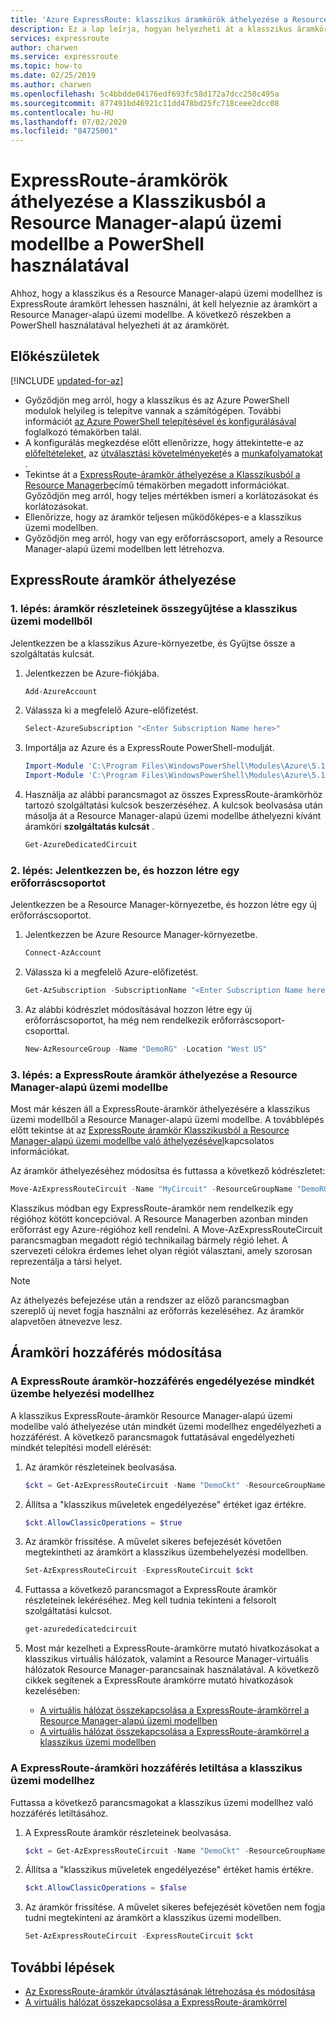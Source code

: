 ```yaml
---
title: 'Azure ExpressRoute: klasszikus áramkörök áthelyezése a Resource Managerbe'
description: Ez a lap leírja, hogyan helyezheti át a klasszikus áramkört a Resource Manager-alapú üzemi modellbe a PowerShell használatával.
services: expressroute
author: charwen
ms.service: expressroute
ms.topic: how-to
ms.date: 02/25/2019
ms.author: charwen
ms.openlocfilehash: 5c4bbdde04176edf693fc58d172a7dcc250c495a
ms.sourcegitcommit: 877491bd46921c11dd478bd25fc718ceee2dcc08
ms.contentlocale: hu-HU
ms.lasthandoff: 07/02/2020
ms.locfileid: "84725001"
---
```

# <a name="move-expressroute-circuits-from-classic-to-resource-manager-deployment-model-using-powershell"></a>ExpressRoute-áramkörök áthelyezése a Klasszikusból a Resource Manager-alapú üzemi modellbe a PowerShell használatával

Ahhoz, hogy a klasszikus és a Resource Manager-alapú üzemi modellhez is ExpressRoute áramkört lehessen használni, át kell helyeznie az áramkört a Resource Manager-alapú üzemi modellbe. A következő részekben a PowerShell használatával helyezheti át az áramkörét.

## <a name="before-you-begin"></a>Előkészületek

[!INCLUDE [updated-for-az](../../includes/hybrid-az-ps.md)]

* Győződjön meg arról, hogy a klasszikus és az Azure PowerShell modulok helyileg is telepítve vannak a számítógépen. További információt [az Azure PowerShell telepítésével és konfigurálásával](/powershell/azure/overview) foglalkozó témakörben talál.
* A konfigurálás megkezdése előtt ellenőrizze, hogy áttekintette-e az [előfeltételeket](expressroute-prerequisites.md), az [útválasztási követelményeket](expressroute-routing.md)és a [munkafolyamatokat](expressroute-workflows.md) .
* Tekintse át a [ExpressRoute-áramkör áthelyezése a Klasszikusból a Resource Managerbe](expressroute-move.md)című témakörben megadott információkat. Győződjön meg arról, hogy teljes mértékben ismeri a korlátozásokat és korlátozásokat.
* Ellenőrizze, hogy az áramkör teljesen működőképes-e a klasszikus üzemi modellben.
* Győződjön meg arról, hogy van egy erőforráscsoport, amely a Resource Manager-alapú üzemi modellben lett létrehozva.

## <a name="move-an-expressroute-circuit"></a>ExpressRoute áramkör áthelyezése

### <a name="step-1-gather-circuit-details-from-the-classic-deployment-model"></a>1. lépés: áramkör részleteinek összegyűjtése a klasszikus üzemi modellből

Jelentkezzen be a klasszikus Azure-környezetbe, és Gyűjtse össze a szolgáltatás kulcsát.

1. Jelentkezzen be Azure-fiókjába.

   ```powershell
   Add-AzureAccount
   ```

2. Válassza ki a megfelelő Azure-előfizetést.

   ```powershell
   Select-AzureSubscription "<Enter Subscription Name here>"
   ```

3. Importálja az Azure és a ExpressRoute PowerShell-modulját.

   ```powershell
   Import-Module 'C:\Program Files\WindowsPowerShell\Modules\Azure\5.1.1\Azure\Azure.psd1'
   Import-Module 'C:\Program Files\WindowsPowerShell\Modules\Azure\5.1.1\ExpressRoute\ExpressRoute.psd1'
   ```

4. Használja az alábbi parancsmagot az összes ExpressRoute-áramkörhöz tartozó szolgáltatási kulcsok beszerzéséhez. A kulcsok beolvasása után másolja át a Resource Manager-alapú üzemi modellbe áthelyezni kívánt áramköri **szolgáltatás kulcsát** .

   ```powershell
   Get-AzureDedicatedCircuit
   ```

### <a name="step-2-sign-in-and-create-a-resource-group"></a>2. lépés: Jelentkezzen be, és hozzon létre egy erőforráscsoportot

Jelentkezzen be a Resource Manager-környezetbe, és hozzon létre egy új erőforráscsoportot.

1. Jelentkezzen be Azure Resource Manager-környezetbe.

   ```powershell
   Connect-AzAccount
   ```

2. Válassza ki a megfelelő Azure-előfizetést.

   ```powershell
   Get-AzSubscription -SubscriptionName "<Enter Subscription Name here>" | Select-AzSubscription
   ```

3. Az alábbi kódrészlet módosításával hozzon létre egy új erőforráscsoportot, ha még nem rendelkezik erőforráscsoport-csoporttal.

   ```powershell
   New-AzResourceGroup -Name "DemoRG" -Location "West US"
   ```

### <a name="step-3-move-the-expressroute-circuit-to-the-resource-manager-deployment-model"></a>3. lépés: a ExpressRoute áramkör áthelyezése a Resource Manager-alapú üzemi modellbe

Most már készen áll a ExpressRoute-áramkör áthelyezésére a klasszikus üzemi modellből a Resource Manager-alapú üzemi modellbe. A továbblépés előtt tekintse át az [ExpressRoute áramkör Klasszikusból a Resource Manager-alapú üzemi modellbe való áthelyezésével](expressroute-move.md)kapcsolatos információkat.

Az áramkör áthelyezéséhez módosítsa és futtassa a következő kódrészletet:

```powershell
Move-AzExpressRouteCircuit -Name "MyCircuit" -ResourceGroupName "DemoRG" -Location "West US" -ServiceKey "<Service-key>"
```

Klasszikus módban egy ExpressRoute-áramkör nem rendelkezik egy régióhoz kötött koncepcióval. A Resource Managerben azonban minden erőforrást egy Azure-régióhoz kell rendelni. A Move-AzExpressRouteCircuit parancsmagban megadott régió technikailag bármely régió lehet. A szervezeti célokra érdemes lehet olyan régiót választani, amely szorosan reprezentálja a társi helyet.

> [!NOTE]
> Az áthelyezés befejezése után a rendszer az előző parancsmagban szereplő új nevet fogja használni az erőforrás kezeléséhez. Az áramkör alapvetően átnevezve lesz.
> 

## <a name="modify-circuit-access"></a>Áramköri hozzáférés módosítása

### <a name="to-enable-expressroute-circuit-access-for-both-deployment-models"></a>A ExpressRoute áramkör-hozzáférés engedélyezése mindkét üzembe helyezési modellhez

A klasszikus ExpressRoute-áramkör Resource Manager-alapú üzemi modellbe való áthelyezése után mindkét üzemi modellhez engedélyezheti a hozzáférést. A következő parancsmagok futtatásával engedélyezheti mindkét telepítési modell elérését:

1. Az áramkör részleteinek beolvasása.

   ```powershell
   $ckt = Get-AzExpressRouteCircuit -Name "DemoCkt" -ResourceGroupName "DemoRG"
   ```

2. Állítsa a "klasszikus műveletek engedélyezése" értéket igaz értékre.

   ```powershell
   $ckt.AllowClassicOperations = $true
   ```

3. Az áramkör frissítése. A művelet sikeres befejezését követően megtekintheti az áramkört a klasszikus üzembehelyezési modellben.

   ```powershell
   Set-AzExpressRouteCircuit -ExpressRouteCircuit $ckt
   ```

4. Futtassa a következő parancsmagot a ExpressRoute áramkör részleteinek lekéréséhez. Meg kell tudnia tekinteni a felsorolt szolgáltatási kulcsot.

   ```powershell
   get-azurededicatedcircuit
   ```

5. Most már kezelheti a ExpressRoute-áramkörre mutató hivatkozásokat a klasszikus virtuális hálózatok, valamint a Resource Manager-virtuális hálózatok Resource Manager-parancsainak használatával. A következő cikkek segítenek a ExpressRoute áramkörre mutató hivatkozások kezelésében:

    * [A virtuális hálózat összekapcsolása a ExpressRoute-áramkörrel a Resource Manager-alapú üzemi modellben](expressroute-howto-linkvnet-arm.md)
    * [A virtuális hálózat összekapcsolása a ExpressRoute-áramkörrel a klasszikus üzemi modellben](expressroute-howto-linkvnet-classic.md)

### <a name="to-disable-expressroute-circuit-access-to-the-classic-deployment-model"></a>A ExpressRoute-áramköri hozzáférés letiltása a klasszikus üzemi modellhez

Futtassa a következő parancsmagokat a klasszikus üzemi modellhez való hozzáférés letiltásához.

1. A ExpressRoute áramkör részleteinek beolvasása.

   ```powershell
   $ckt = Get-AzExpressRouteCircuit -Name "DemoCkt" -ResourceGroupName "DemoRG"
   ```

2. Állítsa a "klasszikus műveletek engedélyezése" értéket hamis értékre.

   ```powershell
   $ckt.AllowClassicOperations = $false
   ```

3. Az áramkör frissítése. A művelet sikeres befejezését követően nem fogja tudni megtekinteni az áramkört a klasszikus üzemi modellben.

   ```powershell
   Set-AzExpressRouteCircuit -ExpressRouteCircuit $ckt
   ```

## <a name="next-steps"></a>További lépések

* [Az ExpressRoute-áramkör útválasztásának létrehozása és módosítása](expressroute-howto-routing-arm.md)
* [A virtuális hálózat összekapcsolása a ExpressRoute-áramkörrel](expressroute-howto-linkvnet-arm.md)
